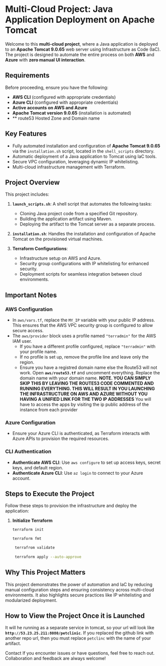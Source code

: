 # Multi-Cloud Project: Java Application Deployment on Apache Tomcat

Welcome to this **multi-cloud project**, where a Java application is deployed to an **Apache Tomcat 9.0.65** web server using Infrastructure as Code (IaC). The project is designed to automate the entire process on both **AWS** and **Azure** with **zero manual UI interaction**. 

## Requirements
Before proceeding, ensure you have the following:
- **AWS CLI** (configured with appropriate credentials)
- **Azure CLI** (configured with appropriate credentials)
- **Active accounts on AWS and Azure**
- **Apache Tomcat version 9.0.65** (installation is automated)
- ** route53 Hosted Zone and Domain name

## Key Features
- Fully automated installation and configuration of **Apache Tomcat 9.0.65** via the `installation.sh` script, located in the `shell_scripts` directory.
- Automatic deployment of a Java application to Tomcat using IaC tools.
- Secure VPC configuration, leveraging dynamic IP whitelisting.
- Multi-cloud infrastructure management with Terraform.

## Project Overview
This project includes:
1. **`launch_scripts.sh`**: A shell script that automates the following tasks:
   - Cloning Java project code from a specified Git repository.
   - Building the application artifact using Maven.
   - Deploying the artifact to the Tomcat server as a separate process.
   
2. **`installation.sh`**: Handles the installation and configuration of Apache Tomcat on the provisioned virtual machines.

3. **Terraform Configurations**:
   - Infrastructure setup on AWS and Azure.
   - Security group configurations with IP whitelisting for enhanced security.
   - Deployment scripts for seamless integration between cloud environments.

## Important Notes
### AWS Configuration
- In `aws/vars.tf`, replace the `MY_IP` variable with your public IP address. This ensures that the AWS VPC security group is configured to allow secure access.
- The `aws/provider` block uses a profile named `"terradmin"` for the AWS IAM user. 
  - If you have a different profile configured, replace `"terradmin"` with your profile name.
  - If no profile is set up, remove the profile line and leave only the region.
  - Ensure you have a registred domain name else the Route53 will not work. Open **`aws/route53.tf`** and uncomment everything. Replace the domain name with your domain name. **NOTE. YOU CAN SIMPLY SKIP THIS BY LEAVING THE ROUTE53 CODE COMMENTED AND RUNNING EVERYTHING. THIS WILL RESULT IN YOU LAUNCHING THE INFRASTRUCTURE ON AWS AND AZURE WITHOUT YOU HAVING A UNIFIED LINK FOR THE TWO IP ADDRESSES** You will have to access the apps by visiting the ip public address of the instance from each provider

### Azure Configuration
- Ensure your Azure CLI is authenticated, as Terraform interacts with Azure APIs to provision the required resources.

### CLI Authentication
- **Authenticate AWS CLI**: Use `aws configure` to set up access keys, secret keys, and default region.
- **Authenticate Azure CLI**: Use `az login` to connect to your Azure account.

## Steps to Execute the Project
Follow these steps to provision the infrastructure and deploy the application:

1. **Initialize Terraform**
   ```bash
   terraform init

   terraform fmt

    terrafrom validate
 
    terraform apply --auto-approve

## Why This Project Matters
This project demonstrates the power of automation and IaC by reducing manual configuration steps and ensuring consistency across multi-cloud environments. It also highlights secure practices like IP whitelisting and modularized deployment.

## How to View the Project Once it is Launched
It will he running as a separate service in tomcat, so your url will look like **`http://53.23.25.211:8080/petclinic`**.
If you replaced the  github link with another repo url, then you must replace `petclinc` with the name of your artifact.


Contact
If you encounter issues or have questions, feel free to reach out. Collaboration and feedback are always welcome!
